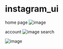 # instagram_ui

home page
![image](https://github.com/ruby222001/Instagram_UI/assets/113155583/c4fa9636-9343-42d5-ad65-8627af98136c)

account
![image](https://github.com/ruby222001/Instagram_UI/assets/113155583/8448efa7-f8cc-4245-b2df-5821cb93b5e7)
search

![image](https://github.com/ruby222001/Instagram_UI/assets/113155583/232ecbd6-9791-4b66-82ab-56b093a8aac3)
